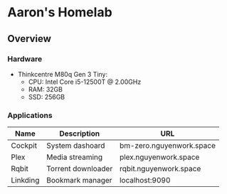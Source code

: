 # Aaron's Homelab

## Overview

### Hardware

- Thinkcentre M80q Gen 3 Tiny:
  - CPU: Intel Core i5-12500T @ 2.00GHz
  - RAM: 32GB
  - SSD: 256GB

### Applications

| Name     | Description        | URL                      |
| -------- | ------------------ | ------------------------ |
| Cockpit  | System dashoard    | bm-zero.nguyenwork.space |
| Plex     | Media streaming    | plex.nguyenwork.space    |
| Rqbit    | Torrent downloader | rqbit.nguyenwork.space   |
| Linkding | Bookmark manager   | localhost:9090           |
